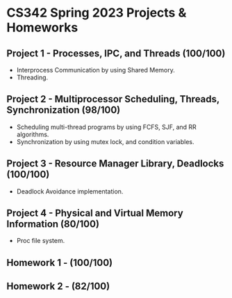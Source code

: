 # CS342 Spring 2023 Projects & Homeworks

## Project 1 - Processes, IPC, and Threads (100/100)
- Interprocess Communication by using Shared Memory.
- Threading.
  
## Project 2 - Multiprocessor Scheduling, Threads, Synchronization (98/100)
- Scheduling multi-thread programs by using FCFS, SJF, and RR algorithms.
- Synchronization by using mutex lock, and condition variables.
  
## Project 3 - Resource Manager Library, Deadlocks (100/100)
- Deadlock Avoidance implementation.
  
## Project 4 - Physical and Virtual Memory Information (80/100)
- Proc file system.

## Homework 1 - (100/100)

## Homework 2 - (82/100)
